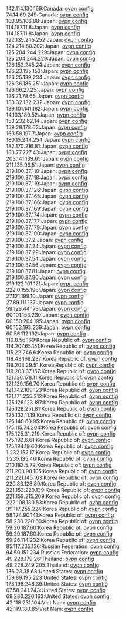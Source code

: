 142.114.130.169:Canada: [ovpn config](vpn/142_114_130_169.ovpn)  
74.14.69.249:Canada: [ovpn config](vpn/74_14_69_249.ovpn)  
103.95.106.88:Japan: [ovpn config](vpn/103_95_106_88.ovpn)  
114.187.11.8:Japan: [ovpn config](vpn/114_187_11_8.ovpn)  
114.187.11.8:Japan: [ovpn config](vpn/114_187_11_8.ovpn)  
122.135.245.252:Japan: [ovpn config](vpn/122_135_245_252.ovpn)  
124.214.80.202:Japan: [ovpn config](vpn/124_214_80_202.ovpn)  
125.204.244.229:Japan: [ovpn config](vpn/125_204_244_229.ovpn)  
125.204.244.229:Japan: [ovpn config](vpn/125_204_244_229.ovpn)  
126.153.245.24:Japan: [ovpn config](vpn/126_153_245_24.ovpn)  
126.23.195.153:Japan: [ovpn config](vpn/126_23_195_153.ovpn)  
126.25.139.234:Japan: [ovpn config](vpn/126_25_139_234.ovpn)  
126.36.185.251:Japan: [ovpn config](vpn/126_36_185_251.ovpn)  
126.66.27.25:Japan: [ovpn config](vpn/126_66_27_25.ovpn)  
126.71.78.65:Japan: [ovpn config](vpn/126_71_78_65.ovpn)  
133.32.132.232:Japan: [ovpn config](vpn/133_32_132_232.ovpn)  
139.101.141.182:Japan: [ovpn config](vpn/139_101_141_182.ovpn)  
14.133.180.52:Japan: [ovpn config](vpn/14_133_180_52.ovpn)  
153.232.62.14:Japan: [ovpn config](vpn/153_232_62_14.ovpn)  
159.28.178.62:Japan: [ovpn config](vpn/159_28_178_62.ovpn)  
163.58.197.7:Japan: [ovpn config](vpn/163_58_197_7.ovpn)  
180.15.244.254:Japan: [ovpn config](vpn/180_15_244_254.ovpn)  
182.170.216.81:Japan: [ovpn config](vpn/182_170_216_81.ovpn)  
183.77.227.43:Japan: [ovpn config](vpn/183_77_227_43.ovpn)  
203.141.139.65:Japan: [ovpn config](vpn/203_141_139_65.ovpn)  
211.135.96.51:Japan: [ovpn config](vpn/211_135_96_51.ovpn)  
219.100.37.110:Japan: [ovpn config](vpn/219_100_37_110.ovpn)  
219.100.37.118:Japan: [ovpn config](vpn/219_100_37_118.ovpn)  
219.100.37.119:Japan: [ovpn config](vpn/219_100_37_119.ovpn)  
219.100.37.126:Japan: [ovpn config](vpn/219_100_37_126.ovpn)  
219.100.37.165:Japan: [ovpn config](vpn/219_100_37_165.ovpn)  
219.100.37.166:Japan: [ovpn config](vpn/219_100_37_166.ovpn)  
219.100.37.169:Japan: [ovpn config](vpn/219_100_37_169.ovpn)  
219.100.37.174:Japan: [ovpn config](vpn/219_100_37_174.ovpn)  
219.100.37.177:Japan: [ovpn config](vpn/219_100_37_177.ovpn)  
219.100.37.179:Japan: [ovpn config](vpn/219_100_37_179.ovpn)  
219.100.37.190:Japan: [ovpn config](vpn/219_100_37_190.ovpn)  
219.100.37.2:Japan: [ovpn config](vpn/219_100_37_2.ovpn)  
219.100.37.24:Japan: [ovpn config](vpn/219_100_37_24.ovpn)  
219.100.37.29:Japan: [ovpn config](vpn/219_100_37_29.ovpn)  
219.100.37.54:Japan: [ovpn config](vpn/219_100_37_54.ovpn)  
219.100.37.56:Japan: [ovpn config](vpn/219_100_37_56.ovpn)  
219.100.37.81:Japan: [ovpn config](vpn/219_100_37_81.ovpn)  
219.100.37.90:Japan: [ovpn config](vpn/219_100_37_90.ovpn)  
219.122.101.121:Japan: [ovpn config](vpn/219_122_101_121.ovpn)  
222.0.155.198:Japan: [ovpn config](vpn/222_0_155_198.ovpn)  
27.121.199.10:Japan: [ovpn config](vpn/27_121_199_10.ovpn)  
27.89.111.137:Japan: [ovpn config](vpn/27_89_111_137.ovpn)  
59.129.44.173:Japan: [ovpn config](vpn/59_129_44_173.ovpn)  
60.101.153.230:Japan: [ovpn config](vpn/60_101_153_230.ovpn)  
60.150.204.195:Japan: [ovpn config](vpn/60_150_204_195.ovpn)  
60.153.193.239:Japan: [ovpn config](vpn/60_153_193_239.ovpn)  
60.56.112.192:Japan: [ovpn config](vpn/60_56_112_192.ovpn)  
110.8.56.169:Korea Republic of: [ovpn config](vpn/110_8_56_169.ovpn)  
114.207.65.151:Korea Republic of: [ovpn config](vpn/114_207_65_151.ovpn)  
115.22.246.6:Korea Republic of: [ovpn config](vpn/115_22_246_6.ovpn)  
118.43.168.237:Korea Republic of: [ovpn config](vpn/118_43_168_237.ovpn)  
119.203.29.51:Korea Republic of: [ovpn config](vpn/119_203_29_51.ovpn)  
119.203.37.157:Korea Republic of: [ovpn config](vpn/119_203_37_157.ovpn)  
121.136.178.11:Korea Republic of: [ovpn config](vpn/121_136_178_11.ovpn)  
121.139.156.70:Korea Republic of: [ovpn config](vpn/121_139_156_70.ovpn)  
121.142.109.123:Korea Republic of: [ovpn config](vpn/121_142_109_123.ovpn)  
121.171.255.212:Korea Republic of: [ovpn config](vpn/121_171_255_212.ovpn)  
125.128.123.187:Korea Republic of: [ovpn config](vpn/125_128_123_187.ovpn)  
125.128.251.81:Korea Republic of: [ovpn config](vpn/125_128_251_81.ovpn)  
125.132.11.19:Korea Republic of: [ovpn config](vpn/125_132_11_19.ovpn)  
125.140.60.95:Korea Republic of: [ovpn config](vpn/125_140_60_95.ovpn)  
175.115.74.204:Korea Republic of: [ovpn config](vpn/175_115_74_204.ovpn)  
175.125.31.219:Korea Republic of: [ovpn config](vpn/175_125_31_219.ovpn)  
175.192.6.61:Korea Republic of: [ovpn config](vpn/175_192_6_61.ovpn)  
175.194.19.60:Korea Republic of: [ovpn config](vpn/175_194_19_60.ovpn)  
1.232.152.17:Korea Republic of: [ovpn config](vpn/1_232_152_17.ovpn)  
1.235.135.46:Korea Republic of: [ovpn config](vpn/1_235_135_46.ovpn)  
210.183.5.79:Korea Republic of: [ovpn config](vpn/210_183_5_79.ovpn)  
211.208.98.105:Korea Republic of: [ovpn config](vpn/211_208_98_105.ovpn)  
211.221.145.163:Korea Republic of: [ovpn config](vpn/211_221_145_163.ovpn)  
220.83.128.89:Korea Republic of: [ovpn config](vpn/220_83_128_89.ovpn)  
221.153.220.139:Korea Republic of: [ovpn config](vpn/221_153_220_139.ovpn)  
221.159.215.209:Korea Republic of: [ovpn config](vpn/221_159_215_209.ovpn)  
222.108.180.53:Korea Republic of: [ovpn config](vpn/222_108_180_53.ovpn)  
39.117.255.224:Korea Republic of: [ovpn config](vpn/39_117_255_224.ovpn)  
58.124.90.141:Korea Republic of: [ovpn config](vpn/58_124_90_141.ovpn)  
58.230.230.60:Korea Republic of: [ovpn config](vpn/58_230_230_60.ovpn)  
59.20.187.60:Korea Republic of: [ovpn config](vpn/59_20_187_60.ovpn)  
59.20.187.60:Korea Republic of: [ovpn config](vpn/59_20_187_60.ovpn)  
59.26.114.232:Korea Republic of: [ovpn config](vpn/59_26_114_232.ovpn)  
85.117.235.136:Russian Federation: [ovpn config](vpn/85_117_235_136.ovpn)  
94.50.151.234:Russian Federation: [ovpn config](vpn/94_50_151_234.ovpn)  
49.228.179.26:Thailand: [ovpn config](vpn/49_228_179_26.ovpn)  
49.228.249.205:Thailand: [ovpn config](vpn/49_228_249_205.ovpn)  
136.23.35.68:United States: [ovpn config](vpn/136_23_35_68.ovpn)  
159.89.195.223:United States: [ovpn config](vpn/159_89_195_223.ovpn)  
173.198.248.39:United States: [ovpn config](vpn/173_198_248_39.ovpn)  
67.58.241.243:United States: [ovpn config](vpn/67_58_241_243.ovpn)  
68.230.220.163:United States: [ovpn config](vpn/68_230_220_163.ovpn)  
42.118.231.104:Viet Nam: [ovpn config](vpn/42_118_231_104.ovpn)  
42.119.180.85:Viet Nam: [ovpn config](vpn/42_119_180_85.ovpn)  
